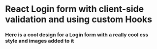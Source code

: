 # React Login form with client-side validation and using custom Hooks 


### Here is a cool design for a Login form with a really cool css style and images added to it
